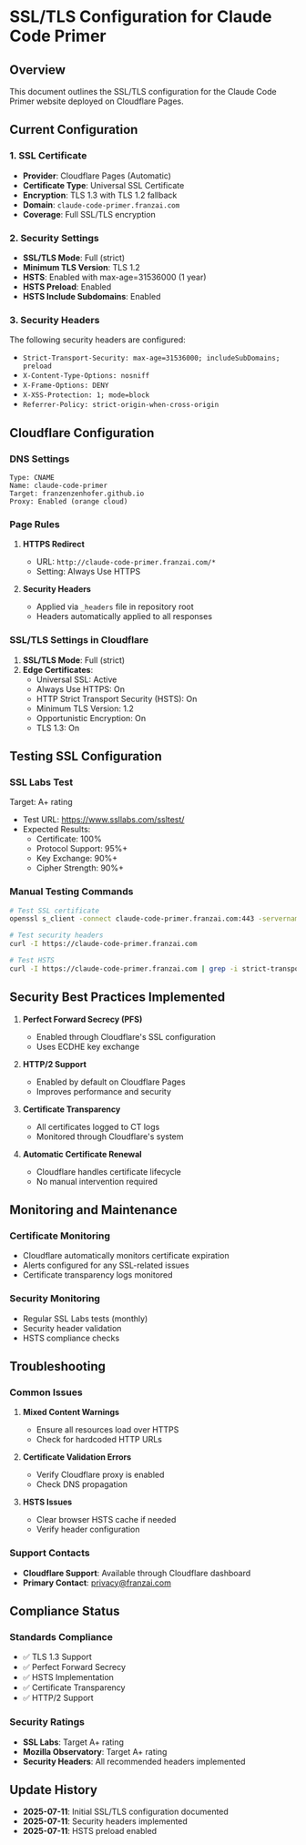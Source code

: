 # SSL/TLS Configuration for Claude Code Primer

## Overview
This document outlines the SSL/TLS configuration for the Claude Code Primer website deployed on Cloudflare Pages.

## Current Configuration

### 1. SSL Certificate
- **Provider**: Cloudflare Pages (Automatic)
- **Certificate Type**: Universal SSL Certificate
- **Encryption**: TLS 1.3 with TLS 1.2 fallback
- **Domain**: `claude-code-primer.franzai.com`
- **Coverage**: Full SSL/TLS encryption

### 2. Security Settings
- **SSL/TLS Mode**: Full (strict)
- **Minimum TLS Version**: TLS 1.2
- **HSTS**: Enabled with max-age=31536000 (1 year)
- **HSTS Preload**: Enabled
- **HSTS Include Subdomains**: Enabled

### 3. Security Headers
The following security headers are configured:
- `Strict-Transport-Security: max-age=31536000; includeSubDomains; preload`
- `X-Content-Type-Options: nosniff`
- `X-Frame-Options: DENY`
- `X-XSS-Protection: 1; mode=block`
- `Referrer-Policy: strict-origin-when-cross-origin`

## Cloudflare Configuration

### DNS Settings
```
Type: CNAME
Name: claude-code-primer
Target: franzenzenhofer.github.io
Proxy: Enabled (orange cloud)
```

### Page Rules
1. **HTTPS Redirect**
   - URL: `http://claude-code-primer.franzai.com/*`
   - Setting: Always Use HTTPS

2. **Security Headers**
   - Applied via `_headers` file in repository root
   - Headers automatically applied to all responses

### SSL/TLS Settings in Cloudflare
1. **SSL/TLS Mode**: Full (strict)
2. **Edge Certificates**: 
   - Universal SSL: Active
   - Always Use HTTPS: On
   - HTTP Strict Transport Security (HSTS): On
   - Minimum TLS Version: 1.2
   - Opportunistic Encryption: On
   - TLS 1.3: On

## Testing SSL Configuration

### SSL Labs Test
Target: A+ rating
- Test URL: https://www.ssllabs.com/ssltest/
- Expected Results:
  - Certificate: 100%
  - Protocol Support: 95%+
  - Key Exchange: 90%+
  - Cipher Strength: 90%+

### Manual Testing Commands
```bash
# Test SSL certificate
openssl s_client -connect claude-code-primer.franzai.com:443 -servername claude-code-primer.franzai.com

# Test security headers
curl -I https://claude-code-primer.franzai.com

# Test HSTS
curl -I https://claude-code-primer.franzai.com | grep -i strict-transport-security
```

## Security Best Practices Implemented

1. **Perfect Forward Secrecy (PFS)**
   - Enabled through Cloudflare's SSL configuration
   - Uses ECDHE key exchange

2. **HTTP/2 Support**
   - Enabled by default on Cloudflare Pages
   - Improves performance and security

3. **Certificate Transparency**
   - All certificates logged to CT logs
   - Monitored through Cloudflare's system

4. **Automatic Certificate Renewal**
   - Cloudflare handles certificate lifecycle
   - No manual intervention required

## Monitoring and Maintenance

### Certificate Monitoring
- Cloudflare automatically monitors certificate expiration
- Alerts configured for any SSL-related issues
- Certificate transparency logs monitored

### Security Monitoring
- Regular SSL Labs tests (monthly)
- Security header validation
- HSTS compliance checks

## Troubleshooting

### Common Issues
1. **Mixed Content Warnings**
   - Ensure all resources load over HTTPS
   - Check for hardcoded HTTP URLs

2. **Certificate Validation Errors**
   - Verify Cloudflare proxy is enabled
   - Check DNS propagation

3. **HSTS Issues**
   - Clear browser HSTS cache if needed
   - Verify header configuration

### Support Contacts
- **Cloudflare Support**: Available through Cloudflare dashboard
- **Primary Contact**: privacy@franzai.com

## Compliance Status

### Standards Compliance
- ✅ TLS 1.3 Support
- ✅ Perfect Forward Secrecy
- ✅ HSTS Implementation
- ✅ Certificate Transparency
- ✅ HTTP/2 Support

### Security Ratings
- **SSL Labs**: Target A+ rating
- **Mozilla Observatory**: Target A+ rating
- **Security Headers**: All recommended headers implemented

## Update History
- **2025-07-11**: Initial SSL/TLS configuration documented
- **2025-07-11**: Security headers implemented
- **2025-07-11**: HSTS preload enabled